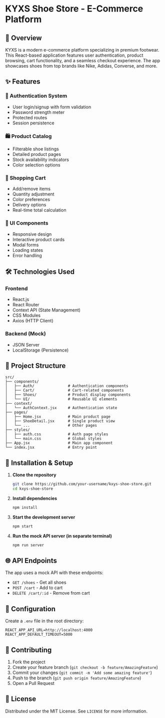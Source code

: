 # KYXS Shoe Store - E-Commerce Platform

## 📌 Overview
KYXS is a modern e-commerce platform specializing in premium footwear. This React-based application features user authentication, product browsing, cart functionality, and a seamless checkout experience. The app showcases shoes from top brands like Nike, Adidas, Converse, and more.

## ✨ Features

### 🔐 Authentication System
- User login/signup with form validation
- Password strength meter
- Protected routes
- Session persistence

### 🛍️ Product Catalog
- Filterable shoe listings
- Detailed product pages
- Stock availability indicators
- Color selection options

### 🛒 Shopping Cart
- Add/remove items
- Quantity adjustment
- Color preferences
- Delivery options
- Real-time total calculation

### 🎨 UI Components
- Responsive design
- Interactive product cards
- Modal forms
- Loading states
- Error handling

## 🛠️ Technologies Used

### Frontend
- React.js
- React Router
- Context API (State Management)
- CSS Modules
- Axios (HTTP Client)

### Backend (Mock)
- JSON Server
- LocalStorage (Persistence)

## 📂 Project Structure

```
src/
├── components/
│   ├── Auth/               # Authentication components
│   ├── Cart/               # Cart-related components
│   ├── Shoes/              # Product display components
│   └── UI/                 # Reusable UI elements
├── context/
│   └── AuthContext.jsx     # Authentication state
├── pages/
│   ├── Home.jsx            # Main product page
│   ├── ShoeDetail.jsx      # Single product view
│   └── ...                 # Other pages
├── styles/
│   ├── auth.css            # Auth page styles
│   └── main.css            # Global styles
├── App.jsx                 # Main app component
└── index.jsx               # Entry point
```

## 🚀 Installation & Setup

1. **Clone the repository**
   ```bash
   git clone https://github.com/your-username/kxys-shoe-store.git
   cd kxys-shoe-store
   ```

2. **Install dependencies**
   ```bash
   npm install
   ```

3. **Start the development server**
   ```bash
   npm start
   ```

4. **Run the mock API server (in separate terminal)**
   ```bash
   npm run server
   ```

## 🌐 API Endpoints

The app uses a mock API with these endpoints:

- `GET /shoes` - Get all shoes
- `POST /cart` - Add to cart
- `DELETE /cart/:id` - Remove from cart

## 🔧 Configuration

Create a `.env` file in the root directory:

```env
REACT_APP_API_URL=http://localhost:4000
REACT_APP_DEFAULT_TIMEOUT=5000
```

## 🤝 Contributing

1. Fork the project
2. Create your feature branch (`git checkout -b feature/AmazingFeature`)
3. Commit your changes (`git commit -m 'Add some amazing feature'`)
4. Push to the branch (`git push origin feature/AmazingFeature`)
5. Open a Pull Request

## 📜 License

Distributed under the MIT License. See `LICENSE` for more information.
